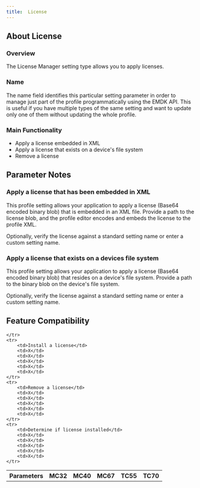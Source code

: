 ```yaml
---
title:  License
---
```


## About License

### Overview

The License Manager setting type allows you to apply licenses.

### Name
The name field identifies this particular setting parameter in order to manage just part of the profile programmatically using the EMDK API. This is useful if you have multiple types of the same setting and want to update only one of them without updating the whole profile.

### Main Functionality

* Apply a license embedded in XML
* Apply a license that exists on a device's file system
* Remove a license

## Parameter Notes

### Apply a license that has been embedded in XML
This profile setting allows your application to apply a license (Base64 encoded binary blob) that is embedded in an XML file. Provide a path to the license blob, and the profile editor encodes and embeds the license to the profile XML.

Optionally, verify the license against a standard setting name or enter a custom setting name.

### Apply a license that exists on a devices file system
This profile setting allows your application to apply a license (Base64 encoded binary blob) that resides on a device's file system. Provide a path to the binary blob on the device's file system.

Optionally, verify the license against a standard setting name or enter a custom setting name.

## Feature Compatibility

<table>
	<tr>
		<th>Parameters</th>
		<th>MC32</th>
		<th>MC40</th>
		<th>MC67</th>
		<th>TC55</th>
		<th>TC70</th>

	</tr>
	<tr>
		<td>Install a license</td>
		<td>X</td>
		<td>X</td>
		<td>X</td>
		<td>X</td>
		<td>X</td>
	</tr>
	<tr>
		<td>Remove a license</td>
		<td>X</td>
		<td>X</td>
		<td>X</td>
		<td>X</td>
		<td>X</td>
	</tr>
	<tr>
		<td>Determine if license installed</td>
		<td>X</td>
		<td>X</td>
		<td>X</td>
		<td>X</td>
		<td>X</td>
	</tr>
</table>
